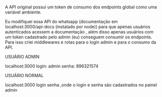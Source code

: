 A API original possui um token de consumo dos endpoints global como uma variável ambiente.

Eu modifiquei essa API do whatsapp (documentação em localhost:3000/api-docs (instalado por node)) para que apenas usuários autenticados acessem a documentação
, além disso apenas usuários com um token cadastrado pelo admin (eu) conseguem consumir os endpoints. Para isso criei middlewares e rotas para o login admin e para o consumo da API.

USUÁRIO ADMIN

localhost:3000
login: admin
senha: 896321574

USUÁRIO NORMAL

localhost:3000
login
senha
,onde o login e senha são cadastrados no painel admin
